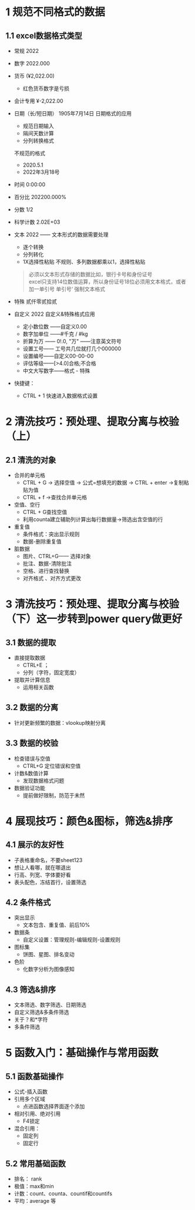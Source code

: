 # 1 规范不同格式的数据
## 1.1 excel数据格式类型
- 常规	2022
- 数字	2022.000 
- 货币	(¥2,022.00) 
  - 红色货币数字是亏损
- 会计专用	 ¥-2,022.00 
- 日期（长/短日期）	1905年7月14日
  日期格式的应用
  - 规范日期输入
  - 隔间天数计算
  - 分列转换格式

  不规范的格式
  - 2020.5.1
  - 2022年3月18号
- 时间	0:00:00
- 百分比	202200.000%
- 分数	 1/2
- 科学计数	2.02E+03
- 文本	2022 —— 文本形式的数据需要处理
   - 逐个转换
   - 分列转化
   - 1X选择性粘贴 不规则、多列数据都乘以1，选择性粘贴
   > 必须以文本形式存储的数据比如，银行卡号和身份证号  
   > excel只支持14位数值运算，所以身份证号18位必须用文本格式，或者加一单引号
    > 单引号‘ 强制文本格式
- 特殊	贰仟零贰拾贰
- 自定义	2022
  自定义&特殊格式应用
  - 定小数位数 ——自定义0.00
  - 数字加单位 ——#千克 / #kg
  - 折算为万 —— 0!.0, "万" ——注意英文符号
  - 设置工号—— 工号共几位就打几个000000
  - 设置编号——自定义00-00-00
  - 评估等级——[>4.0]合格;不合格
  - 中文大写数字——格式 - 特殊
  
- 快捷键：
  - CTRL + 1 快速进入数据格式设置
# 2 清洗技巧：预处理、提取分离与校验（上）
## 2.1 清洗的对象
- 合并的单元格
    - CTRL + G → 选择空值 → 公式=想填充的数据 → CTRL + enter →复制粘贴为值
    - CTRL + f →查找合并单元格
- 空值、空行 
    - CTRL + G查找空值 
    - 利用counta建立辅助列计算出每行数据量→筛选出含空值的行
- 重复值
    - 条件格式：突出显示规则
    - 数据-删除重复值
- 脏数据
    - 图片、CTRL+G—— 选择对象
    - 批注、数据-清除批注
    - 空格、进行查找替换
    - 对齐格式 、对齐方式更改
  
  
  
# 3 清洗技巧：预处理、提取分离与校验（下）这一步转到power query做更好
## 3.1 数据的提取
  - 直接提取数据
    - CTRL+E ；
    - 分列（字符，固定宽度）
  - 提取并计算信息
    - 运用相关函数

## 3.2 数据的分离
- 针对更新频繁的数据：vlookup映射分离
## 3.3 数据的校验
  - 检查错误与空值
    - CTRL+G 定位错误和空值
  - 计数&数值计算
    - 发现数据格式问题
  - 数据验证功能
    - 提前做好限制，防范于未然

# 4 展现技巧：颜色&图标，筛选&排序
## 4.1 展示的友好性
- 子表格重命名，不要sheet123
- 想让人看哪，就在哪退出
- 行高、列宽、字体要好看
- 表头配色，冻结首行，设置筛选
## 4.2 条件格式
- 突出显示
  - 文本包含、重复值、前后10%
- 数据条
  - 自定义设置：管理规则-编辑规则-设置规则
- 图标集
  - 饼图、星图、排名变动
- 色阶
  - 化数字分析为图像感知

## 4.3 筛选&排序
- 文本筛选、数字筛选、日期筛选
- 自定义筛选&多条件筛选
- 关于？和*字符
- 多条件筛选

# 5 函数入门：基础操作与常用函数
## 5.1 函数基础操作
- 公式-插入函数
- 引用多个区域 
  - 点进函数选择界面逐个添加
- 相对引用、绝对引用
  - F4锁定
- 混合引用：
  - 固定列
  - 固定行

##  5.2 常用基础函数
- 排名： rank
- 极值：max和min
- 计数：count、counta、countif和countifs
- 平均：average 等